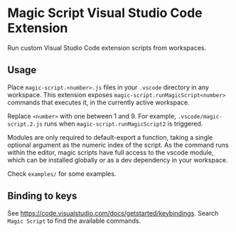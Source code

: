 # Magic Script Visual Studio Code Extension

Run custom Visual Studio Code extension scripts from workspaces.

## Usage

Place `magic-script.<number>.js` files in your `.vscode` directory in any workspace. This extension exposes `magic-script.runMagicScript<number>` commands that executes it,
in the currently active workspace.

Replace `<number>` with one between 1 and 9. For example, `.vscode/magic-script.2.js` runs when `magic-script.runMagicScript2` is triggered.

Modules are only required to default-export a function, taking a single optional argument as the numeric index of the script. As the command runs within the editor,
magic scripts have full access to the vscode module, which can be installed globally or as a dev dependency in your workspace.

Check `examples/` for some examples.

## Binding to keys

See https://code.visualstudio.com/docs/getstarted/keybindings. Search `Magic Script` to find the available commands.
